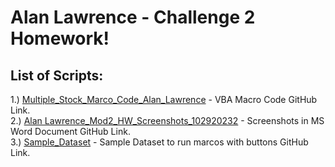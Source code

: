 # Alan Lawrence - Challenge 2 Homework!

## List of Scripts:
1.) [Multiple_Stock_Marco_Code_Alan_Lawrence](https://github.com/AlanBigData/A.L.-VBA-challenge-2/blob/main/Multiple_Stock_Marco_Code_Alan_Lawrence.vb) - VBA Macro Code GitHub Link. <br>
2.) [Alan Lawrence_Mod2_HW_Screenshots_102920232](https://github.com/AlanBigData/A.L.-VBA-challenge-2/blob/main/Alan%20Lawrence_Mod2_HW_Screenshots_10292023.docx) - Screenshots in MS Word Document GitHub Link. <br>
3.) [Sample_Dataset](https://github.com/AlanBigData/A.L.-VBA-challenge-2/blob/main/sample_dataset_testing.xlsm) - Sample Dataset to run marcos with buttons GitHub Link.
